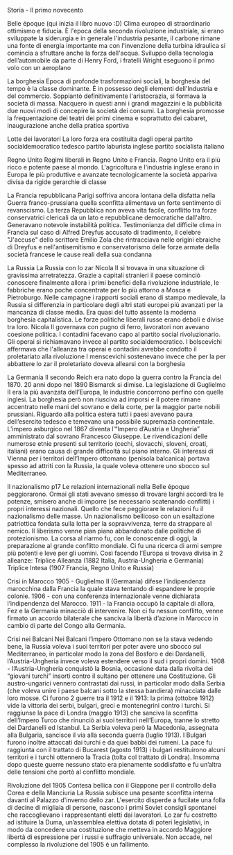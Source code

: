 Storia - Il primo novecento

Belle époque (qui inizia il libro nuovo :D)
Clima europeo di straordinario ottimismo e fiducia.
È l'epoca della seconda rivoluzione industriale, si erano sviluppate la siderurgia e in generale l'industria pesante, il carbone rimane una fonte di energia importante ma con l'invenzione della turbina idraulica si comincia a sfruttare anche la forza dell'acqua. Sviluppo della tecnologia dell’automobile da parte di Henry Ford, i fratelli Wright eseguono il primo volo con un aeroplano

La borghesia
Epoca di profonde trasformazioni sociali, la borghesia del tempo è la classe dominante. 
È in possesso degli elementi dell'Industria e del commercio.
Soppiantò definitivamente l'aristocrazia, si formava la società di massa. Nacquero in questi anni i grandi magazzini e la pubblicità due nuovi modi di concepire la società dei consumi.
La borghesia promosse la frequentazione dei teatri dei primi cinema e soprattutto dei cabaret, inaugurazione anche della pratica sportiva

Lotte dei lavoratori
La loro forza era costituita dagli operai
partito socialdemocratico tedesco
partito laburista inglese
partito socialista italiano

Regno Unito
Regimi liberali in Regno Unito e Francia. Regno Unito era il più ricco e potente paese al mondo. L'agricoltura e l'industria inglese erano in Europa le più produttive e avanzate tecnologicamente la società appariva divisa da rigide gerarchie di classe

La Francia repubblicana
Parigi soffriva ancora lontana della disfatta nella Guerra franco-prussiana quella sconfitta alimentava un forte sentimento di revanscismo.
La terza Repubblica non aveva vita facile, conflitto tra forze conservatrici clericali da un lato e repubblicane democratiche dall'altro.
Generavano notevole instabilità politica. Testimonianza del difficile clima in Francia sul caso di Alfred Dreyfus accusato di tradimento, il celebre "J'accuse" dello scrittore Emilio Zola che rintracciava nelle origini ebraiche di Dreyfus e nell'antisemitismo e conservatorismo delle forze armate della società francese le cause reali della sua condanna

La Russia
La Russia con lo zar Nicola II si trovava in una situazione di gravissima arretratezza.
Grazie a capitali stranieri il paese cominciò conoscere finalmente allora i primi benefici della rivoluzione industriale, le fabbriche erano poche concentrate per lo più attorno a Mosca e Pietroburgo.
Nelle campagne i rapporti sociali erano di stampo medievale, la Russia si differenzia in particolare degli altri stati europei più avanzati per la mancanza di classe media.
Era quasi del tutto assente la moderna borghesia capitalistica.
Le forze politiche liberali russe erano deboli e divise tra loro.
Nicola II governava con pugno di ferro, lavoratori non avevano coesione politica.
I contadini facevano capo al partito social rivoluzionario.
Gli operai si richiamavano invece al partito socialdemocratico.
I bolscevichi affermava che l'alleanza tra operai e contadini avrebbe condotto il proletariato alla rivoluzione
I menscevichi sostenevano invece che per la per abbattere lo zar il proletariato doveva allearsi con la borghesia

La Germania
Il secondo Reich era nato dopo la guerra contro la Francia del 1870. 20 anni dopo nel 1890 Bismarck si dimise.
La legislazione di Guglielmo II era la più avanzata dell’Europa, le industrie concorrono perfino con quelle inglesi.
La borghesia però non riusciva ad imporsi e il potere rimane accentrato nelle mani del sovrano e della corte, per la maggior parte nobili prussiani.
Riguardo alla politica estera tutti i paesi avevano paura dell’esercito tedesco e temevano una possibile supremazia continentale.
L’impero asburgico nel 1867 diventa l’“Impero d’Austria e Ungheria” amministrato dal sovrano Francesco Giuseppe. Le rivendicazioni delle numerose etnie presenti sul territorio (cechi, slovacchi, sloveni, croati, italiani) erano causa di grande difficoltà sul piano interno.
Gli interessi di Vienna per i territori dell’Impero ottomano (penisola balcanica) portava spesso ad attriti con la Russia, la quale voleva ottenere uno sbocco sul Mediterraneo.

Il nazionalismo p17
Le relazioni internazionali nella Belle époque peggiorarono. Ormai gli stati avevano smesso di trovare larghi accordi tra le potenze, smisero anche di imporre (se necessario scatenando conflitti) i propri interessi nazionali.
Quello che fece peggiorare le relazioni fu il nazionalismo delle masse. Un nazionalismo bellicoso con un esaltazione patriottica fondata sulla lotta per la sopravvivenza, terre da strappare al nemico.
Il liberismo venne pian piano abbandonato dalle politiche di protezionismo.
La corsa al riarmo fu, con le conoscenze di oggi, la preparazione al grande conflitto mondiale. Ci fu una ricerca di armi sempre più potenti e leve per gli uomini.
Così facendo l’Europa si trovava divisa in 2 alleanze:
Triplice Alleanza (1882 Italia, Austria-Ungheria e Germania)
Triplice Intesa (1907 Francia, Regno Unito e Russia)

Crisi in Marocco
1905 - Guglielmo II (Germania) difese l’indipendenza marocchina dalla Francia la quale stava tentando di espandere le proprie colonie.
1906 - con una conferenza internazionale venne dichiarata l’indipendenza del Marocco.
1911 - la Francia occupò la capitale di allora, Fez e la Germania minacciò di intervenire. Non ci fu nessun conflitto, venne firmato un accordo bilaterale che sanciva la libertà d’azione in Marocco in cambio di parte del Congo alla Germania.

Crisi nei Balcani
Nei Balcani l’impero Ottomano non se la stava vedendo bene, la Russia voleva i suoi territori per poter avere uno sbocco sul Mediterraneo, in particolar modo la zona del Bosforo e dei Dardanelli, l’Austria-Ungheria invece voleva estendere verso il sud i propri domini.
1908 - l’Austria-Ungheria conquistò la Bosnia, occasione data dalla rivolta dei “giovani turchi” insorti contro il sultano per ottenere una Costituzione.
Gli austro-ungarici vennero contrastati dai russi, in particolar modo dalla Serbia (che voleva unire i paese balcani sotto la stessa bandiera) minacciata dalle loro mosse.
Ci furono 2 guerre tra il 1912 e il 1913: la prima (ottobre 1912) vide la vittoria dei serbi, bulgari, greci e montenegrini contro i turchi. Si raggiunse la pace di Londra (maggio 1913) che sanciva la sconfitta dell’Impero Turco che rinunciò ai suoi territori nell’Europa, tranne lo stretto dei Dardanelli ed Istanbul.
La Serbia voleva però la Macedonia, assegnata alla Bulgaria, sancisce il via alla seconda guerra (luglio 1913).
I Bulgari furono inoltre attaccati dai turchi e da quei babbi dei rumeni. La pace fu raggiunta con il trattato di Bucarest (agosto 1913) i bulgari restituirono alcuni territori e i turchi ottennero la Tracia (tolta col trattato di Londra).
Insomma dopo queste guerre nessuno stato era pienamente soddisfatto e fu un’altra delle tensioni che portò al conflitto mondiale.


Rivoluzione del 1905
Contesa bellica con il Giappone per il controllo della Corea e della Manciuria
La Russia subisce una pesante sconfitta interna davanti al Palazzo d'inverno dello zar.
L'esercito disperde a fucilate una folla di decine di migliaia di persone, nascono i primi Soviet consigli spontanei che raccoglievano i rappresentanti eletti dai lavoratori.
Lo zar fu costretto ad istituire la Duma, un’assemblea elettiva dotata di poteri legislativi, in modo da concedere una costituzione che metteva in accordo Maggiore libertà di espressione per i russi e suffragio universale.
Non accade, nel complesso la rivoluzione del 1905 è un fallimento.
